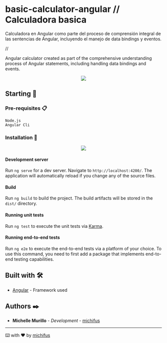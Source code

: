 # basic-calculator-angular // Calculadora basica

Calculadora en Angular como parte del proceso de comprensión integral de las sentencias de Angular, incluyendo el manejo de data bindings y eventos. 

//

Angular calculator created as part of the comprehensive understanding process of Angular statements, including handling data bindings and events.

<p align="center">
 <img src="https://img.shields.io/badge/Status-Finished-green">    
</p>
   
## Starting 🚀

### Pre-requisites 📋

```
Node.js
Angular Cli
```

### Installation 🔧
<center>
   <img src="https://img.shields.io/badge/Angular_CLI-17.0.-blue">  
</center>

#### Development server

Run `ng serve` for a dev server. Navigate to `http://localhost:4200/`. The application will automatically reload if you change any of the source files.

#### Build

Run `ng build` to build the project. The build artifacts will be stored in the `dist/` directory.

#### Running unit tests

Run `ng test` to execute the unit tests via [Karma](https://karma-runner.github.io).

#### Running end-to-end tests

Run `ng e2e` to execute the end-to-end tests via a platform of your choice. To use this command, you need to first add a package that implements end-to-end testing capabilities.


## Built with 🛠️

* [Angular](#) - Framework used

## Authors ✒️

* **Michelle Murillo** - *Development* - [michifus](https://github.com/michifus)

---
⌨️ with ❤️ by [michifus](https://github.com/michifus) 

